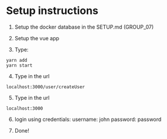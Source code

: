 # Setup instructions

1. Setup the docker database in the SETUP.md (GROUP_07)

2. Setup the vue app

3. Type:

```
yarn add
yarn start
```

4. Type in the url

```
localhost:3000/user/createUser
```

5. Type in the url

```
localhost:3000
```

6. login using credentials:
   username: john
   password: password

7. Done!
